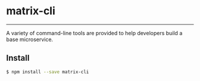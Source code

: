 # matrix-cli

---

A variety of command-line tools are provided to help developers build a base microservice.

## Install

```bash
$ npm install --save matrix-cli
```
